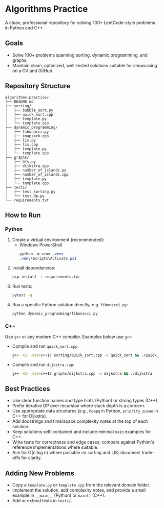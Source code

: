 # Algorithms Practice

A clean, professional repository for solving 100+ LeetCode-style problems in Python and C++.

## Goals
- Solve 100+ problems spanning sorting, dynamic programming, and graphs.
- Maintain clean, optimized, well-tested solutions suitable for showcasing on a CV and GitHub.

## Repository Structure
```
algorithms-practice/
├── README.md
├── sorting/
│   ├── bubble_sort.py
│   ├── quick_sort.cpp
│   ├── template.py
│   └── template.cpp
├── dynamic_programming/
│   ├── fibonacci.py
│   ├── knapsack.cpp
│   ├── lis.py
│   ├── lis.cpp
│   ├── template.py
│   └── template.cpp
├── graphs/
│   ├── bfs.py
│   ├── dijkstra.cpp
│   ├── number_of_islands.py
│   ├── number_of_islands.cpp
│   ├── template.py
│   └── template.cpp
├── tests/
│   ├── test_sorting.py
│   └── test_dp.py
└── requirements.txt
```

## How to Run

### Python
1. Create a virtual environment (recommended):
   - Windows PowerShell
     ```powershell
     python -m venv .venv
     .venv\Scripts\Activate.ps1
     ```
2. Install dependencies:
   ```bash
   pip install -r requirements.txt
   ```
3. Run tests:
   ```bash
   pytest -q
   ```
4. Run a specific Python solution directly, e.g. `fibonacci.py`:
   ```bash
   python dynamic_programming/fibonacci.py
   ```

### C++
Use `g++` or any modern C++ compiler. Examples below use `g++`:
- Compile and run `quick_sort.cpp`:
  ```bash
  g++ -O2 -std=c++17 sorting/quick_sort.cpp -o quick_sort && ./quick_sort
  ```
- Compile and run `dijkstra.cpp`:
  ```bash
  g++ -O2 -std=c++17 graphs/dijkstra.cpp -o dijkstra && ./dijkstra
  ```

## Best Practices
- Use clear function names and type hints (Python) or strong types (C++).
- Prefer iterative DP over recursion where stack depth is a concern.
- Use appropriate data structures (e.g., `heapq` in Python, `priority_queue` in C++ for Dijkstra).
- Add docstrings and time/space complexity notes at the top of each solution.
- Keep solutions self-contained and include minimal `main` examples for C++.
- Write tests for correctness and edge cases; compare against Python's reference implementations where suitable.
- Aim for O(n log n) where possible on sorting and LIS; document trade-offs for clarity.

## Adding New Problems
- Copy a `template.py` or `template.cpp` from the relevant domain folder.
- Implement the solution, add complexity notes, and provide a small example in `__main__` (Python) or `main()` (C++).
- Add or extend tests in `tests/`.
